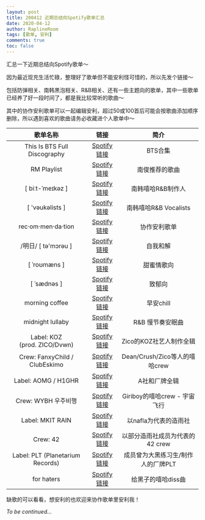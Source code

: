 ```yaml
---
layout: post
title: 200412 近期总结向Spotify歌单汇总
date: 2020-04-12
author: RaplineRoom
tags: [歌单, 安利]
comments: true
toc: false
---
```




汇总一下近期总结向Spotify歌单～

因为最近现充生活忙碌，整理好了歌单但不能安利怪可惜的，所以先发个链接～

包括防弹相关、南韩黒泡相关、R&B相关、还有一些主题向的歌单，其中一些歌单已经养了好一段时间了，都是我比较常听的歌曲～

其中的协作安利歌单可以一起编辑安利，超过50或100首后可能会按歌曲添加顺序删除，所以遇到喜欢的歌曲请务必收藏进个人歌单中～

|              歌单名称              |                             链接                             |                简介                |
| :--------------------------------: | :----------------------------------------------------------: | :--------------------------------: |
|    This Is BTS Full Discography    |             [Spotify链接](http://t.cn/A6wqD8Ii)              |              BTS合集               |
|            RM Playlist             |             [Spotify链接](http://t.cn/A6wqD8IW)              |           南俊推荐的歌曲           |
|          [ biːt-ˈmeɪkəz ]          |             [Spotify链接](http://t.cn/A6wqD8IO)              |         南韩嘻哈R&B制作人          |
|          [ 'vəukəlists ]           |             [Spotify链接](http://t.cn/A6wqD8I6)              |       南韩嘻哈R&B Vocalists        |
|         rec·om·men·da·tion         |             [Spotify链接](http://t.cn/A6wqD8Io)              |            协作安利歌单            |
|        /明日/ [ tə'mɔrəu ]         |             [Spotify链接](http://t.cn/A6wqD8Ia)              |              自我和解              |
|            [ ˈroʊmæns ]            |             [Spotify链接](http://t.cn/A6wqD8IX)              |             甜蜜情歌向             |
|            [ ˈsædnəs ]             |             [Spotify链接](http://t.cn/A6wqD8IY)              |               致郁向               |
|           morning coffee           | [Spotify链接](https://open.spotify.com/playlist/4IGnJoSrPt78w9CFyIuKFJ?si=FRFOFP4rT-O4U9yYQ690Xw) |             早安chill              |
|          midnight lullaby          |             [Spotify链接](http://t.cn/A6wqD8Ij)              |          R&B 慢节奏安眠曲          |
| Label: KOZ<br /> (prod. ZICO/Dvwn) |             [Spotify链接](http://t.cn/A6wqD8IK)              |      Zico的KOZ社艺人制作全辑       |
|   Crew: FanxyChild / ClubEskimo    |             [Spotify链接](http://t.cn/A6wqD8Ip)              |   Dean/Crush/Zico等人的嘻哈crew    |
|        Label: AOMG / H1GHR         |             [Spotify链接](http://t.cn/A6wqD8Il)              |           A社和厂牌全辑            |
|        Crew: WYBH 우주비행         |             [Spotify链接](http://t.cn/A6wqD8I9)              |    Giriboy的嘻哈crew - 宇宙飞行    |
|          Label: MKIT RAIN          |             [Spotify链接](http://t.cn/A6wqD8I0)              |       以nafla为代表的造雨社        |
|              Crew: 42              |             [Spotify链接](http://t.cn/A6wqD8IN)              |  以部分造雨社成员为代表的42 crew   |
|  Label: PLT (Planetarium Records)  |             [Spotify链接](http://t.cn/A6wqD8IS)              | 成员曾为大黑练习生/制作人的厂牌PLT |
|             for haters             |             [Spotify链接](http://t.cn/A6wqD8IC)              |         给黑子的嘻哈diss曲         |

缺歌的可以看看，想安利的也欢迎来协作歌单里安利我！

*To be continued...* 